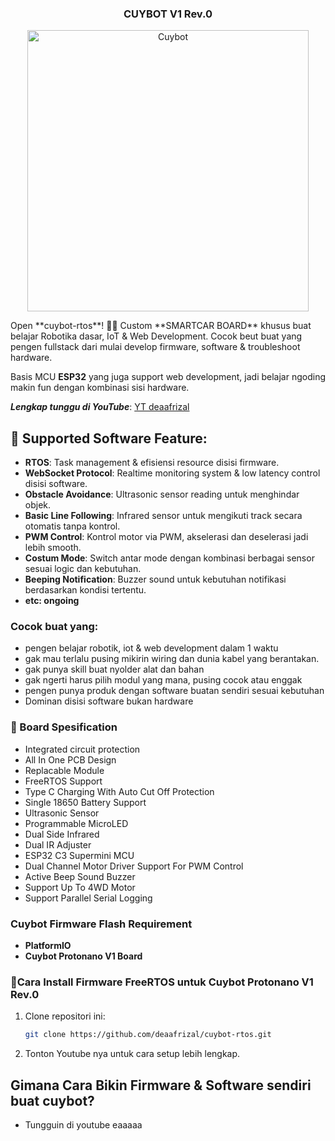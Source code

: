 <h3 align="center">CUYBOT V1 Rev.0</h3>

<p align="center">
  <img src="https://github.com/deaafrizal/cuybot-rtos/blob/main/assets/cuybot-sw.jpg" alt="Cuybot" width="450">
</p>
Open **cuybot-rtos**! 🚗✨ Custom **SMARTCAR BOARD** khusus buat belajar Robotika dasar, IoT & Web Development. Cocok beut buat yang pengen fullstack dari mulai develop firmware, software & troubleshoot hardware.

Basis MCU **ESP32** yang juga support web development, jadi belajar ngoding makin fun dengan kombinasi sisi hardware. 

***Lengkap tunggu di YouTube***: [YT deaafrizal](https://youtube.com/@deaafrizal)

## 🚀 Supported Software Feature:
- **RTOS**: Task management & efisiensi resource disisi firmware.
- **WebSocket Protocol**: Realtime monitoring system & low latency control disisi software.
- **Obstacle Avoidance**: Ultrasonic sensor reading untuk menghindar objek.
- **Basic Line Following**: Infrared sensor untuk mengikuti track secara otomatis tanpa kontrol.
- **PWM Control**: Kontrol motor via PWM, akselerasi dan deselerasi jadi lebih smooth.
- **Costum Mode**: Switch antar mode dengan kombinasi berbagai sensor sesuai logic dan kebutuhan.
- **Beeping Notification**: Buzzer sound untuk kebutuhan notifikasi berdasarkan kondisi tertentu.
- **etc: ongoing**

### Cocok buat yang: ###
- pengen belajar robotik, iot & web development dalam 1 waktu
- gak mau terlalu pusing mikirin wiring dan dunia kabel yang berantakan.
- gak punya skill buat nyolder alat dan bahan
- gak ngerti harus pilih modul yang mana, pusing cocok atau enggak
- pengen punya produk dengan software buatan sendiri sesuai kebutuhan
- Dominan disisi software bukan hardware

### 🚀 Board Spesification
- Integrated circuit protection
- All In One PCB Design
- Replacable Module
- FreeRTOS Support
- Type C Charging With Auto Cut Off Protection
- Single 18650 Battery Support
- Ultrasonic Sensor
- Programmable MicroLED
- Dual Side Infrared
- Dual IR Adjuster
- ESP32 C3 Supermini MCU
- Dual Channel Motor Driver Support For PWM Control
- Active Beep Sound Buzzer
- Support Up To 4WD Motor
- Support Parallel Serial Logging  

### Cuybot Firmware Flash Requirement
- **PlatformIO**
- **Cuybot Protonano V1 Board**

### 🔧Cara Install Firmware FreeRTOS untuk Cuybot Protonano V1 Rev.0
1. Clone repositori ini:
   ```bash
   git clone https://github.com/deaafrizal/cuybot-rtos.git
2. Tonton Youtube nya untuk cara setup lebih lengkap.

##  Gimana Cara Bikin Firmware & Software sendiri buat cuybot?
- Tungguin di youtube eaaaaa

